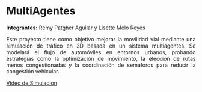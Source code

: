 # MultiAgentes

**Integrantes:** Remy Patgher Aguilar y Lisette Melo Reyes

<p align="justify">
Este proyecto tiene como objetivo mejorar la movilidad vial mediante una simulación de tráfico en 3D basada en un sistema multiagentes. Se modelará el flujo de automóviles en entornos urbanos, probando estrategias como la optimización de movimiento, la elección de rutas menos congestionadas y la coordinación de semáforos para reducir la congestión vehicular.
</p>
 

[Video de Simulacion](http://example.com/ "Video de simulacion](https://drive.google.com/file/d/1dirt65k6tDkUmmBREy3ySFGttuuYUfBI/view?usp=sharing")
